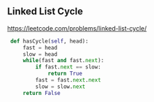 ## Linked List Cycle
https://leetcode.com/problems/linked-list-cycle/
```python
 def hasCycle(self, head):
     fast = head
     slow = head        
     while(fast and fast.next):
         if fast.next == slow:
             return True 
         fast = fast.next.next                
         slow = slow.next        
     return False
```
